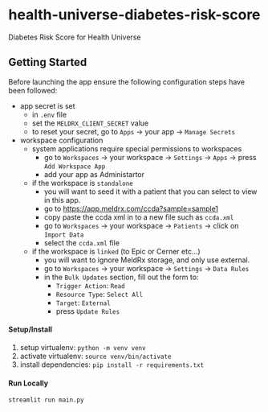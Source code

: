 # health-universe-diabetes-risk-score
Diabetes Risk Score for Health Universe

## Getting Started
Before launching the app ensure the following configuration steps have been followed:

- app secret is set
  - in `.env` file
  - set the `MELDRX_CLIENT_SECRET` value
  - to reset your secret, go to `Apps` -> your app -> `Manage Secrets`
- workspace configuration
  - system applications require special permissions to workspaces
    - go to `Workspaces` -> your workspace -> `Settings` -> `Apps` -> press `Add Workspace App`
    - add your app as Administartor
  - if the workspace is `standalone`
    - you will want to seed it with a patient that you can select to view in this app.
    - go to https://app.meldrx.com/ccda?sample=sample1
    - copy paste the ccda xml in to a new file such as `ccda.xml`
    - go to `Workspaces` -> your workspace -> `Patients` -> click on `Import Data`
    - select the `ccda.xml` file
  - if the workspace is `linked` (to Epic or Cerner etc...)
    - you will want to ignore MeldRx storage, and only use external.
    - go to `Workspaces` -> your workspace -> `Settings` -> `Data Rules`
    - in the `Bulk Updates` section, fill out the form to:
      - `Trigger Action`: `Read`
      - `Resource Type`: `Select All`
      - `Target`: `External`
      - press `Update Rules`

#### Setup/Install

1. setup virtualenv: `python -m venv venv`
2. activate virtualenv: `source venv/bin/activate`
3. install dependencies: `pip install -r requirements.txt`

#### Run Locally
`streamlit run main.py`